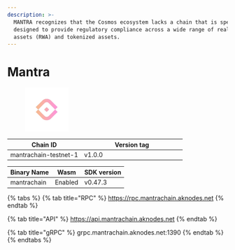```yaml
---
description: >-
  MANTRA recognizes that the Cosmos ecosystem lacks a chain that is specifically
  designed to provide regulatory compliance across a wide range of real-world
  assets (RWA) and tokenized assets.
---
```


# Mantra

<figure><img src="../.gitbook/assets/cc-removebg-preview.png" alt="" width="100"><figcaption></figcaption></figure>

<table><thead><tr><th>Chain ID</th><th width="218.33333333333331">Version tag</th></tr></thead><tbody><tr><td>mantrachain-testnet-1</td><td>v1.0.0</td></tr></tbody></table>



| Binary Name | Wasm    | SDK version |
| ----------- | ------- | ----------- |
| mantrachain | Enabled | v0.47.3     |

{% tabs %}
{% tab title="RPC" %}
https://rpc.mantrachain.aknodes.net
{% endtab %}

{% tab title="API" %}
https://api.mantrachain.aknodes.net
{% endtab %}

{% tab title="gRPC" %}
grpc.mantrachain.aknodes.net:1390
{% endtab %}
{% endtabs %}

